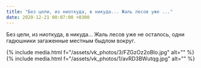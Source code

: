 ```yaml
---
title: "Без цели, из ниоткуда, в никуда... Жаль лесов уже ..."
date: 2020-12-21 00:07:00 +0300
---
```


Без цели, из ниоткуда, в никуда... Жаль лесов уже не осталось, одни гадюшники загаженные местным быдлом вокруг.


{% include media.html f="/assets/vk_photos/3/FZGzOz2oBIo.jpg" alt="" %}
{% include media.html f="/assets/vk_photos/1/avRD3BWutqg.jpg" alt="" %}
